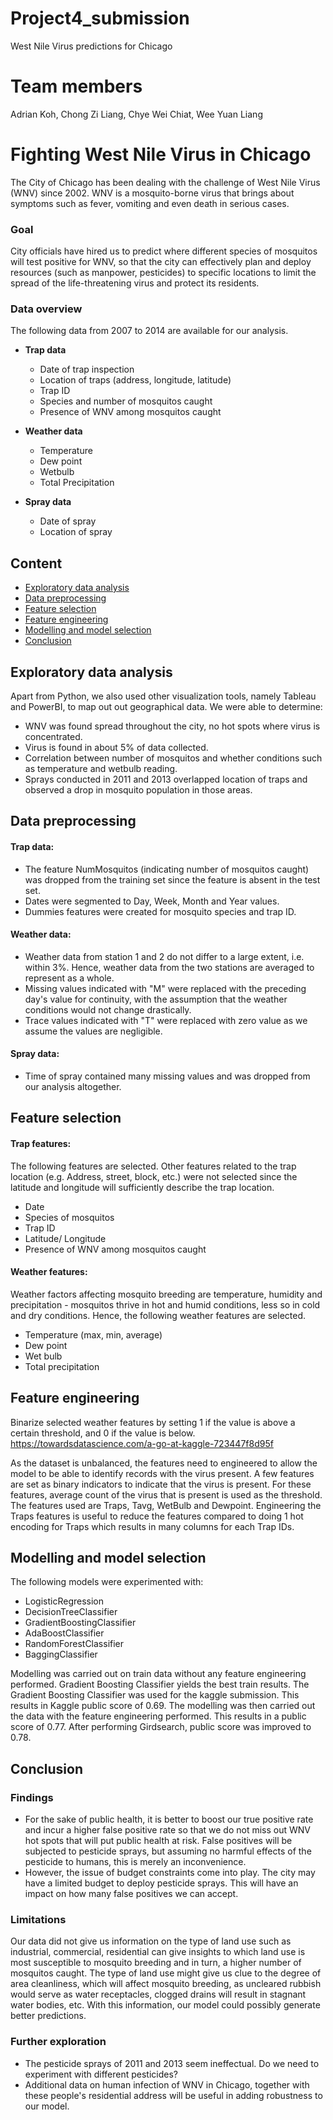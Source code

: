 # Project4_submission
West Nile Virus predictions for Chicago 

# Team members
Adrian Koh,
Chong Zi Liang,
Chye Wei Chiat,
Wee Yuan Liang

# Fighting West Nile Virus in Chicago

The City of Chicago has been dealing with the challenge of West Nile Virus (WNV) since 2002. WNV is a mosquito-borne virus that brings about symptoms such as fever, vomiting and even death in serious cases.  

### Goal

City officials have hired us to predict where different species of mosquitos will test positive for WNV, so that the city can effectively plan and deploy resources (such as manpower, pesticides) to specific locations to limit the spread of the life-threatening virus and protect its residents.

### Data overview

The following data from 2007 to 2014 are available for our analysis.

- __Trap data__
  - Date of trap inspection
  - Location of traps (address, longitude, latitude)
  - Trap ID
  - Species and number of mosquitos caught
  - Presence of WNV among mosquitos caught
  
  
- __Weather data__
  - Temperature
  - Dew point
  - Wetbulb
  - Total Precipitation


- __Spray data__
  - Date of spray
  - Location of spray

## Content

- [Exploratory data analysis](#exploratory-data-analysis)
- [Data preprocessing](#data-cleaning)
- [Feature selection](#feature-selection)
- [Feature engineering](#feature-engineering)
- [Modelling and model selection](#modelling-and-model-selection)
- [Conclusion](#conclusion)

<a id="exploratory-data-analysis"></a>
## Exploratory data analysis

Apart from Python, we also used other visualization tools, namely Tableau and PowerBI, to map out out geographical data. We were able to determine:

- WNV was found spread throughout the city, no hot spots where virus is concentrated.
- Virus is found in about 5% of data collected.
- Correlation between number of mosquitos and whether conditions such as temperature and wetbulb reading.
- Sprays conducted in 2011 and 2013 overlapped location of traps and observed a drop in mosquito population in those areas.

<a id="data-cleaning"></a>
## Data preprocessing

#### Trap data:
- The feature NumMosquitos (indicating number of mosquitos caught) was dropped from the training set since the feature is absent in the test set.
- Dates were segmented to Day, Week, Month and Year values.
- Dummies features were created for mosquito species and trap ID.

#### Weather data:
- Weather data from station 1 and 2 do not differ to a large extent, i.e. within 3%. Hence, weather data from the two stations are averaged to represent as a whole.
- Missing values indicated with "M" were replaced with the preceding day's value for continuity, with the assumption that the weather conditions would not change drastically.
- Trace values indicated with "T" were replaced with zero value as we assume the values are negligible.

#### Spray data:
- Time of spray contained many missing values and was dropped from our analysis altogether.

<a id="feature-selection"></a>
## Feature selection

#### Trap features:
The following features are selected. Other features related to the trap location (e.g. Address, street, block, etc.) were not selected since the latitude and longitude will sufficiently describe the trap location.
- Date
- Species of mosquitos
- Trap ID
- Latitude/ Longitude
- Presence of WNV among mosquitos caught

#### Weather features:
Weather factors affecting mosquito breeding are temperature, humidity and precipitation - mosquitos thrive in hot and humid conditions, less so in cold and dry conditions. Hence, the following weather features are selected.
- Temperature (max, min, average)
- Dew point
- Wet bulb
- Total precipitation

<a id="feature-engineering"></a>
## Feature engineering

Binarize selected weather features by setting 1 if the value is above a certain threshold, and 0 if the value is below. 
https://towardsdatascience.com/a-go-at-kaggle-723447f8d95f

As the dataset is unbalanced, the features need to engineered to allow the model to be able to identify records with the virus present. A few features are set as binary indicators to indicate that the virus is present. For these features, average count of the virus that is present is used as the threshold.
The features used are Traps, Tavg, WetBulb and Dewpoint. Engineering the Traps features is useful to reduce the features compared to doing 1 hot encoding for Traps which results in many columns for each Trap IDs.

<a id="modelling-and-model-selection"></a>
## Modelling and model selection

The following models were experimented with:
-	LogisticRegression
-	DecisionTreeClassifier
-	GradientBoostingClassifier
-	AdaBoostClassifier
-	RandomForestClassifier
-	BaggingClassifier

Modelling was carried out on train data without any feature engineering performed. Gradient Boosting Classifier yields the best train results. The Gradient Boosting Classifier was used for the kaggle submission. This results in Kaggle public score of 0.69. The modelling was then carried out the data with the feature engineering performed. This results in a public score of 0.77. After performing Girdsearch, public score was improved to 0.78.

<a id="conclusion"></a>
## Conclusion

### Findings
- For the sake of public health, it is better to boost our true positive rate and incur a higher false positive rate so that we do not miss out WNV hot spots that will put public health at risk. False positives will be subjected to pesticide sprays, but assuming no harmful effects of the pesticide to humans, this is merely an inconvenience.
- However, the issue of budget constraints come into play. The city may have a limited budget to deploy pesticide sprays. This will have an impact on how many false positives we can accept.

### Limitations
Our data did not give us information on the type of land use such as industrial, commercial, residential can give insights to which land use is most susceptible to mosquito breeding and in turn, a higher number of mosquitos caught. The type of land use might give us clue to the degree of area cleanliness, which will affect mosquito breeding, as uncleared rubbish would serve as water receptacles, clogged drains will result in stagnant water bodies, etc. With this information, our model could possibly generate better predictions.

### Further exploration

- The pesticide sprays of 2011 and 2013 seem ineffectual. Do we need to experiment with different pesticides?
- Additional data on human infection of WNV in Chicago, together with these people's residential address will be useful in adding robustness to our model.
